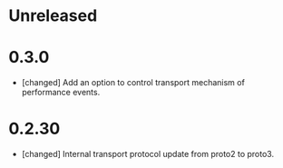 # Unreleased


# 0.3.0
- [changed] Add an option to control transport mechanism of performance events.

# 0.2.30
- [changed] Internal transport protocol update from proto2 to proto3.